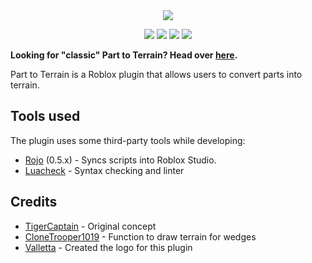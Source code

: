 <div align="center">
  <img src="https://user-images.githubusercontent.com/14226603/50402248-1828e200-0763-11e9-9b84-7e34f0bd8ef2.png">
  
  [![](https://img.shields.io/travis/com/mkargus/PartToTerrain.svg?style=flat-square)](https://travis-ci.com/mkargus/PartToTerrain)
  [![](https://img.shields.io/github/release/mkargus/PartToTerrain.svg?style=flat-square)](https://github.com/mkargus/PartToTerrain/releases)
  [![](https://img.shields.io/badge/dynamic/json.svg?label=downloads&url=https%3A%2F%2Fapi.roblox.com%2FMarketplace%2FProductInfo%3FassetId%3D261634767&query=Sales&style=flat-square)](https://www.roblox.com/library/261634767/Part-to-Terrain)
  [![](https://img.shields.io/github/license/mkargus/PartToTerrain.svg?style=flat-square)](LICENSE.txt)
</div>

**Looking for "classic" Part to Terrain? Head over [here](https://github.com/mkargus/Part-to-Terrain-Classic).**

Part to Terrain is a Roblox plugin that allows users to convert parts into terrain.

## Tools used
The plugin uses some third-party tools while developing:
- [Rojo](https://github.com/rojo-rbx/rojo) (0.5.x) - Syncs scripts into Roblox Studio.
- [Luacheck](https://github.com/mpeterv/luacheck) - Syntax checking and linter

## Credits
* [TigerCaptain](https://roblox.com/users/19053090/profile) - Original concept
* [CloneTrooper1019](https://roblox.com/users/2032622/profile) - Function to draw terrain for wedges
* [Valletta](https://twitter.com/valletta__) - Created the logo for this plugin
